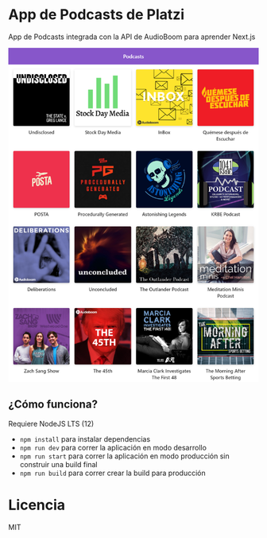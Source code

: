 # App de Podcasts de Platzi

App de Podcasts integrada con la API de AudioBoom para aprender Next.js

![Captura de la App](./.readme-static/captura.png)

## ¿Cómo funciona?

Requiere NodeJS LTS (12)

* `npm install` para instalar dependencias
* `npm run dev` para correr la aplicación en modo desarrollo
* `npm run start` para correr la aplicación en modo producción sin construir una build final
* `npm run build` para correr crear la build para producción

# Licencia

MIT